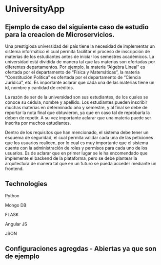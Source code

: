 # UniversityApp

## Ejemplo de caso del siguiente caso de estudio para la creacion de Microservicios. 
Una prestigiosa universidad del país tiene la necesidad de implementar un sistema informático el cual permita facilitar el proceso de inscripción de materias de los estudiantes antes de iniciar los semestres académicos. La universidad está dividida de manera tal que las materias son ofertadas por diferentes departamentos. Por ejemplo, la materia “Algebra Lineal” es ofertada por el departamento de “Física y Matemáticas”, la materia “Constitución Política” es ofertada por el departamento de “Ciencia Jurídica”, etc. Es importante aclarar que cada una de las materias tiene un id, nombre y cantidad de créditos.  

La razón de ser de la universidad son sus estudiantes, de los cuales se conoce su cédula, nombre y apellido. Los estudiantes pueden inscribir muchas materias en determinado año y semestre, y al final se debe de reportar la nota final que obtuvieron, ya que en caso tal de reprobarla la deben de repetir. A su vez importante aclarar que una materia puede ser inscrita por muchos estudiantes.  

Dentro de los requisitos que han mencionado, el sistema debe tener un esquema de seguridad, el cual permita validar cada una de las peticiones que los usuarios realicen, por lo cual es muy importante que el sistema cuente con la administración de roles y permisos para cada uno de los usuarios. Es de aclarar que en primer lugar se le ha encomendado que implemente el backend de la plataforma, pero se debe plantear la arquitectura de manera tal que en un futuro se pueda acceder mediante un frontend.  

## Technologies 
Python  

Mongo DB  

FLASK  

Angular JS  

JSON


## Configuraciones agregdas - Abiertas ya que son de ejemplo
